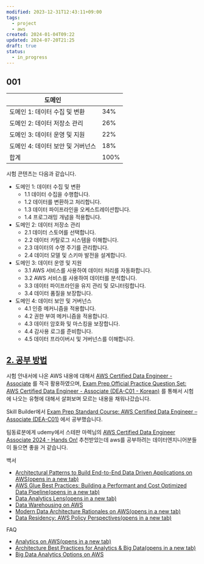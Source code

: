 ```yaml
---
modified: 2023-12-31T12:43:11+09:00
tags:
  - project
  - aws
created: 2024-01-04T09:22
updated: 2024-07-20T21:25
draft: true
status:
  - in_progress
---
```


## 001

| 도메인                            |      |
| --------------------------------- | ---- |
| 도메인 1: 데이터 수집 및 변환     | 34%  |
| 도메인 2: 데이터 저장소 관리      | 26%  |
| 도메인 3: 데이터 운영 및 지원     | 22%  |
| 도메인 4: 데이터 보안 및 거버넌스 | 18%  |
| 합계                              | 100% |

시험 콘텐츠는 다음과 같습니다.

- 도메인 1: 데이터 수집 및 변환
  - 1.1 데이터 수집을 수행합니다.
  - 1.2 데이터를 변환하고 처리합니다.
  - 1.3 데이터 파이프라인을 오케스트레이션합니다.
  - 1.4 프로그래밍 개념을 적용합니다.
- 도메인 2: 데이터 저장소 관리
  - 2.1 데이터 스토어를 선택합니다.
  - 2.2 데이터 카탈로그 시스템을 이해합니다.
  - 2.3 데이터의 수명 주기를 관리합니다.
  - 2.4 데이터 모델 및 스키마 발전을 설계합니다.
- 도메인 3: 데이터 운영 및 지원
  - 3.1 AWS 서비스를 사용하여 데이터 처리를 자동화합니다.
  - 3.2 AWS 서비스를 사용하여 데이터를 분석합니다.
  - 3.3 데이터 파이프라인을 유지 관리 및 모니터링합니다.
  - 3.4 데이터 품질을 보장합니다.
- 도메인 4: 데이터 보안 및 거버넌스
  - 4.1 인증 메커니즘을 적용합니다.
  - 4.2 권한 부여 메커니즘을 적용합니다.
  - 4.3 데이터 암호화 및 마스킹을 보장합니다.
  - 4.4 감사용 로그를 준비합니다.
  - 4.5 데이터 프라이버시 및 거버넌스를 이해합니다.

## [2. 공부 방법](https://mjs1995.tistory.com/316#article-2--공부-방법)

시험 안내서에 나온 AWS 내용에 대해서 [AWS Certified Data Engineer - Associate](https://aws.amazon.com/ko/certification/certified-data-engineer-associate/) 를 적극 활용하였으며, [Exam Prep Official Practice Question Set: AWS Certified Data Engineer - Associate (DEA-C01 - Korean)](https://explore.skillbuilder.aws/learn/course/internal/view/elearning/18200/exam-prep-official-practice-question-set-aws-certified-data-engineer-associate-dea-c01-korean) 를 통해서 시험에 나오는 유형에 대해서 살펴보며 모르는 내용을 채워나갔습니다.

Skill Builder에서 [Exam Prep Standard Course: AWS Certified Data Engineer – Associate (DEA-C01)](https://explore.skillbuilder.aws/learn/course/internal/view/elearning/18546/exam-prep-standard-course-aws-certified-data-engineer-associate-dea-c01) 에서 공부했습니다.

팀동료분에게 udemy에서 스테판 마렉님의 [AWS Certified Data Engineer Associate 2024 - Hands On!](https://www.udemy.com/course/aws-data-engineer/?couponCode=ST6MT42324) 추천받았는데 aws를 공부하려는 데이터엔지니어분들이 들으면 좋을 거 같습니다.

백서

- [Architectural Patterns to Build End-to-End Data Driven Applications on AWS(opens in a new tab)](https://docs.aws.amazon.com/ko_kr/whitepapers/latest/build-e2e-data-driven-applications/aws-for-data.html)
- [AWS Glue Best Practices: Building a Performant and Cost Optimized Data Pipeline(opens in a new tab)](https://docs.aws.amazon.com/ko_kr/whitepapers/latest/aws-glue-best-practices-build-performant-data-pipeline/aws-glue-best-practices-build-performant-data-pipeline.html)
- [Data Analytics Lens(opens in a new tab)](https://docs.aws.amazon.com/ko_kr/wellarchitected/latest/analytics-lens/analytics-lens.html)
- [Data Warehousing on AWS](https://docs.aws.amazon.com/ko_kr/whitepapers/latest/data-warehousing-on-aws/data-warehousing-on-aws.html)
- [Modern Data Architecture Rationales on AWS(opens in a new tab)](https://docs.aws.amazon.com/pdfs/whitepapers/latest/modern-data-architecture-rationales-on-aws/modern-data-architecture-rationales-on-aws.pdf)
- [Data Residency: AWS Policy Perspectives(opens in a new tab)](https://d1.awsstatic.com/whitepapers/compliance/Data_Residency_Whitepaper.pdf)

FAQ

- [Analytics on AWS(opens in a new tab)](https://aws.amazon.com/ko/big-data/datalakes-and-analytics/?trk=4d20ac45-e3d9-43b8-89c9-e59f0e17345c%E2%89%BBchannel=el)
- [Architecture Best Practices for Analytics & Big Data(opens in a new tab)](https://aws.amazon.com/ko/architecture/analytics-big-data/?trk=4d20ac45-e3d9-43b8-89c9-e59f0e17345c%E2%89%BBchannel=el&cards-all.sort-by=item.additionalFields.sortDate&cards-all.sort-order=desc&awsf.content-type=*all&awsf.methodology=*all)
- [Big Data Analytics Options on AWS](https://docs.aws.amazon.com/pdfs/whitepapers/latest/big-data-analytics-options/big-data-analytics-options.pdf?trk=4d20ac45-e3d9-43b8-89c9-e59f0e17345c%E2%89%BBchannel=el)
